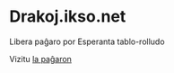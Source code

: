 # Drakoj.ikso.net
Libera paĝaro por Esperanta tablo-rolludo

Vizitu [la paĝaron](http://drakoj.ikso.net)
